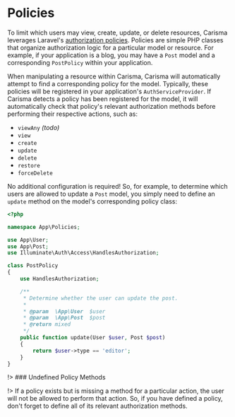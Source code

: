 # Policies

To limit which users may view, create, update, or delete resources, Carisma leverages Laravel's [authorization policies](https://laravel.com/docs/authorization#creating-policies). Policies are simple PHP classes that organize authorization logic for a particular model or resource. For example, if your application is a blog, you may have a `Post` model and a corresponding `PostPolicy` within your application.

When manipulating a resource within Carisma, Carisma will automatically attempt to find a corresponding policy for the model. Typically, these policies will be registered in your application's `AuthServiceProvider`. If Carisma detects a policy has been registered for the model, it will automatically check that policy's relevant authorization methods before performing their respective actions, such as:

- `viewAny` *(todo)*
- `view`
- `create`
- `update`
- `delete`
- `restore`
- `forceDelete`

No additional configuration is required! So, for example, to determine which users are allowed to update a `Post` model, you simply need to define an `update` method on the model's corresponding policy class:

```php
<?php

namespace App\Policies;

use App\User;
use App\Post;
use Illuminate\Auth\Access\HandlesAuthorization;

class PostPolicy
{
    use HandlesAuthorization;

    /**
     * Determine whether the user can update the post.
     *
     * @param  \App\User  $user
     * @param  \App\Post  $post
     * @return mixed
     */
    public function update(User $user, Post $post)
    {
        return $user->type == 'editor';
    }
}
```

!> ### Undefined Policy Methods

!> If a policy exists but is missing a method for a particular action, the user will not be allowed to perform that action. So, if you have defined a policy, don't forget to define all of its relevant authorization methods.